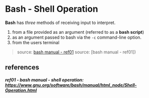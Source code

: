 # Bash - Shell Operation

**Bash** has *three* methods of receiving input to interpret.
  1. from a file provided as an argument (referred to as a **bash script**)
  1. as an argument passed to bash via the `-c` command-line option.
  1. from the users terminal
> source: [bash manual - ref01](#ref01)
> source: [bash manual - ref01])



## references
##### ref01 - **bash manual - shell operation**: <https://www.gnu.org/software/bash/manual/html_node/Shell-Operation.html>
